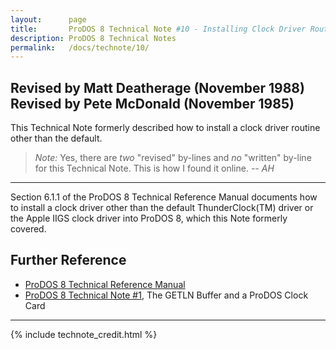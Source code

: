```yaml
---
layout:      page
title:       ProDOS 8 Technical Note #10 - Installing Clock Driver Routines
description: ProDOS 8 Technical Notes
permalink:   /docs/technote/10/
---
```




<h2>Revised by Matt Deatherage (November 1988)
<br>Revised by Pete McDonald (November 1985)</h2>

<p>This Technical Note formerly described how to install a clock driver routine 
other than the default.</p>

<blockquote><em>Note:</em> Yes, there are <em>two</em> "revised" by-lines and 
<em>no</em> "written" by-line for this Technical Note.  This is how I found it 
online.  <em>-- AH</em></blockquote>

<hr>

<p>Section 6.1.1 of the ProDOS 8 Technical Reference Manual documents how to 
install a clock driver other than the default ThunderClock(TM) driver or the 
Apple IIGS clock driver into ProDOS 8, which this Note formerly covered.</p>


<h2>Further Reference</h2>

<ul>
<li><a href="/docs/techref/">ProDOS 8 Technical Reference Manual</a></li>
<li><a href="/docs/technote/01/">ProDOS 8 Technical Note #1</a>, The GETLN Buffer and a ProDOS Clock Card</li>
</ul>

<hr>




{% include technote_credit.html %}

